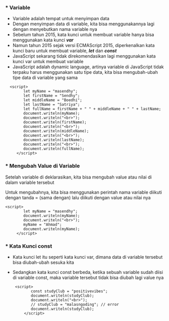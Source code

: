 ### * Variable

* Variable adalah tempat untuk menyimpan data
* Dengan menyimpan data di variable, kita bisa menggunakannya lagi dengan menyebutkan nama
  variable nya
* Sebelum tahun 2015, kata kunci untuk membuat variable hanya bisa menggunakan kata kunci ***var***
* Namun tahun 2015 sejak versi ECMAScript 2015, diperkenalkan kata kunci baru untuk membuat
  variable, ***let*** dan ***const***
* JavaScript sekarang tidak direkomendasikan lagi menggunakan kata kunci var untuk membuat
  variable
* JavaScript adalah dynamic language, artinya variable di JavaScript tidak terpaku harus
  menggunakan satu tipe data, kita bisa mengubah-ubah tipe data di variable yang sama

```
  <script>
        let myName = "masendhy";
        let firstName = "Sendhy";
        let middleName = "Boedhi";
        let lastName = "Satriya";
        let fullName = firstName + " " + middleName + " " + lastName;
        document.writeln(myName);
        document.writeln("<br>");
        document.writeln(firstName);
        document.writeln("<br>");
        document.writeln(middleName);
        document.writeln("<br>");
        document.writeln(lastName);
        document.writeln("<br>");
        document.writeln(fullName);
     </script>
```

### * Mengubah Value di Variable


Setelah variable di deklarasikan, kita bisa mengubah value atau nilai di dalam variable tersebut


Untuk mengubahnya, kita bisa menggunakan perintah nama variable diikuti dengan tanda = (sama
dengan) lalu diikuti dengan value atau nilai nya

```
<script>
        let myName = "masendhy";
        document.writeln(myName);
        document.writeln("<br>");
        myName = "Ahmad";
        document.writeln(myName);
     </script>
```

### * Kata Kunci const

* Kata kunci let itu seperti kata kunci var, dimana data di variable tersebut bisa diubah-ubah sesuka
  kita
* Sedangkan kata kunci const berbeda, ketika sebuah variable sudah diisi di variable const, maka
  variable tersebut tidak bisa diubah lagi value nya

  ```
   <script>
          const studyClub = "positivevibes";
          document.writeln(studyClub);
          document.writeln("<br>");
          // studyClub = "malasngoding"; // error
          document.writeln(studyClub);
       </script>
  ```
